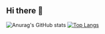 ## Hi there 👋

<!--
**livgaione/livgaione** is a ✨ _special_ ✨ repository because its `README.md` (this file) appears on your GitHub profile.

Here are some ideas to get you started:

- 🔭 I’m currently working on ...
- 🌱 I’m currently learning ...
- 👯 I’m looking to collaborate on ...
- 🤔 I’m looking for help with ...
- 💬 Ask me about ...
- 📫 How to reach me: ...
- 😄 Pronouns: ...
- ⚡ Fun fact: ...
-->

![Anurag's GitHub stats](https://github-readme-stats.vercel.app/api?username=livgaione&show_icons=true&theme=radical)
[![Top Langs](https://github-readme-stats.vercel.app/api/top-langs/?username=livgaione&layout=pie)](https://github.com/anuraghazra/github-readme-stats)


